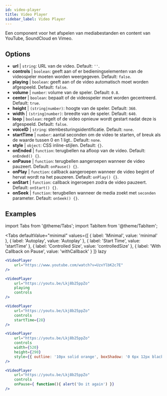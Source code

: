 ```yaml
---
id: video-player
title: Video Player
sidebar_label: Video Player
---
```


Een component voor het afspelen van mediabestanden en content van YouTube, SoundCloud en Vimeo.

## Options

* __url__ | `string`: URL van de video. Default: `''`.
* __controls__ | `boolean`: geeft aan of er bedieningselementen van de videospeler moeten worden weergegeven. Default: `false`.
* __playing__ | `boolean`: geeft aan of de video automatisch moet worden afgespeeld. Default: `false`.
* __volume__ | `number`: volume van de speler. Default: `0.8`.
* __center__ | `boolean`: bepaalt of de videospeler moet worden gecentreerd. Default: `true`.
* __height__ | `(string|number)`: hoogte van de speler. Default: `360`.
* __width__ | `(string|number)`: breedte van de speler. Default: `640`.
* __loop__ | `boolean`: regelt of de video opnieuw wordt gestart nadat deze is afgespeeld. Default: `false`.
* __voiceID__ | `string`: stembesturingsidentificatie. Default: `none`.
* __startTime__ | `number`: aantal seconden om de video te starten, of breuk als de waarde tussen 0 en 1 ligt.. Default: `none`.
* __style__ | `object`: CSS inline-stijlen. Default: `{}`.
* __onEnded__ | `function`: terugbellen na afloop van de video. Default: `onEnded() {}`.
* __onPause__ | `function`: terugbellen aangeroepen wanneer de video pauzeert. Default: `onPause() {}`.
* __onPlay__ | `function`: callback aangeroepen wanneer de video begint of hervat wordt na het pauzeren. Default: `onPlay() {}`.
* __onStart__ | `function`: callback ingeroepen zodra de video pauzeert. Default: `onStart() {}`.
* __onSeek__ | `function`: terugbellen wanneer de media zoekt met `seconden` parameter. Default: `onSeek() {}`.


## Examples

import Tabs from '@theme/Tabs';
import TabItem from '@theme/TabItem';

<Tabs
    defaultValue="minimal"
    values={[
        { label: 'Minimal', value: 'minimal' },
        { label: 'Autoplay', value: 'Autoplay' },
        { label: 'Start Time', value: 'startTime' },
        { label: 'Controlled Size', value: 'controlledSize' },
        { label: 'With Callback on Pause', value: 'withCallback' }
    ]}
    lazy
>
<TabItem value="minimal">

```jsx live
<VideoPlayer
    url="https://www.youtube.com/watch?v=UzxYlbK2c7E"
/>
```

</TabItem>

<TabItem value="withStyle">

```jsx live
<VideoPlayer
    url="https://youtu.be/Lkj8b25ppZo"
    playing
    controls
/>
```
</TabItem>

<TabItem value="startTime">

```jsx live
<VideoPlayer
    url="https://youtu.be/Lkj8b25ppZo"
    controls
    startTime={28}
/>
```
</TabItem>


<TabItem value="controlledSize">

```jsx live
<VideoPlayer
    url="https://youtu.be/Lkj8b25ppZo"
    controls
    width={520}
    height={290}
    style={{ outline: '10px solid orange', boxShadow: '0 6px 12px black'}}
/>
```
</TabItem>


<TabItem value="withCallback">

```jsx live
<VideoPlayer
    url="https://youtu.be/Lkj8b25ppZo"
    controls
    onPause={ function(){ alert('Do it again') }}
/>
```
</TabItem>

</Tabs>



